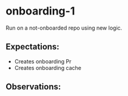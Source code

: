 # onboarding-1

Run on a not-onboarded repo using new logic.

## Expectations:
  - Creates onboarding Pr
  - Creates onboarding cache
  
## Observations:
